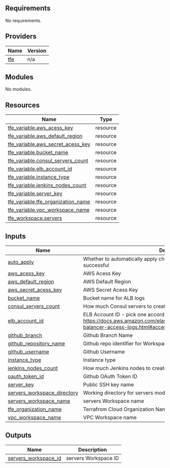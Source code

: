 <!-- BEGIN_TF_DOCS -->
## Requirements

No requirements.

## Providers

| Name | Version |
|------|---------|
| <a name="provider_tfe"></a> [tfe](#provider\_tfe) | n/a |

## Modules

No modules.

## Resources

| Name | Type |
|------|------|
| [tfe_variable.aws_acess_key](https://registry.terraform.io/providers/hashicorp/tfe/latest/docs/resources/variable) | resource |
| [tfe_variable.aws_default_region](https://registry.terraform.io/providers/hashicorp/tfe/latest/docs/resources/variable) | resource |
| [tfe_variable.aws_secret_acess_key](https://registry.terraform.io/providers/hashicorp/tfe/latest/docs/resources/variable) | resource |
| [tfe_variable.bucket_name](https://registry.terraform.io/providers/hashicorp/tfe/latest/docs/resources/variable) | resource |
| [tfe_variable.consul_servers_count](https://registry.terraform.io/providers/hashicorp/tfe/latest/docs/resources/variable) | resource |
| [tfe_variable.elb_account_id](https://registry.terraform.io/providers/hashicorp/tfe/latest/docs/resources/variable) | resource |
| [tfe_variable.instance_type](https://registry.terraform.io/providers/hashicorp/tfe/latest/docs/resources/variable) | resource |
| [tfe_variable.jenkins_nodes_count](https://registry.terraform.io/providers/hashicorp/tfe/latest/docs/resources/variable) | resource |
| [tfe_variable.server_key](https://registry.terraform.io/providers/hashicorp/tfe/latest/docs/resources/variable) | resource |
| [tfe_variable.tfe_organization_name](https://registry.terraform.io/providers/hashicorp/tfe/latest/docs/resources/variable) | resource |
| [tfe_variable.vpc_workspace_name](https://registry.terraform.io/providers/hashicorp/tfe/latest/docs/resources/variable) | resource |
| [tfe_workspace.servers](https://registry.terraform.io/providers/hashicorp/tfe/latest/docs/resources/workspace) | resource |

## Inputs

| Name | Description | Type | Default | Required |
|------|-------------|------|---------|:--------:|
| <a name="input_auto_apply"></a> [auto\_apply](#input\_auto\_apply) | Whether to automatically apply changes when a Terraform plan is successful | `any` | n/a | yes |
| <a name="input_aws_acess_key"></a> [aws\_acess\_key](#input\_aws\_acess\_key) | AWS Acess Key | `string` | n/a | yes |
| <a name="input_aws_default_region"></a> [aws\_default\_region](#input\_aws\_default\_region) | AWS Default Region | `string` | n/a | yes |
| <a name="input_aws_secret_acess_key"></a> [aws\_secret\_acess\_key](#input\_aws\_secret\_acess\_key) | AWS Secret Acess Key | `string` | n/a | yes |
| <a name="input_bucket_name"></a> [bucket\_name](#input\_bucket\_name) | Bucket name for ALB logs | `string` | n/a | yes |
| <a name="input_consul_servers_count"></a> [consul\_servers\_count](#input\_consul\_servers\_count) | How much Consul servers to create | `any` | n/a | yes |
| <a name="input_elb_account_id"></a> [elb\_account\_id](#input\_elb\_account\_id) | ELB Account ID - pick one according to region https://docs.aws.amazon.com/elasticloadbalancing/latest/application/load-balancer-access-logs.html#access-logging-bucket-permissions | `string` | n/a | yes |
| <a name="input_github_branch"></a> [github\_branch](#input\_github\_branch) | Github Branch Name | `string` | n/a | yes |
| <a name="input_github_repository_name"></a> [github\_repository\_name](#input\_github\_repository\_name) | Github repo identifier for Workspace creation | `string` | n/a | yes |
| <a name="input_github_username"></a> [github\_username](#input\_github\_username) | Github Username | `string` | n/a | yes |
| <a name="input_instance_type"></a> [instance\_type](#input\_instance\_type) | Instance type | `string` | n/a | yes |
| <a name="input_jenkins_nodes_count"></a> [jenkins\_nodes\_count](#input\_jenkins\_nodes\_count) | How much Jenkins nodes to create | `any` | n/a | yes |
| <a name="input_oauth_token_id"></a> [oauth\_token\_id](#input\_oauth\_token\_id) | Github OAuth Token ID | `any` | n/a | yes |
| <a name="input_server_key"></a> [server\_key](#input\_server\_key) | Public SSH key name | `string` | n/a | yes |
| <a name="input_servers_workspace_directory"></a> [servers\_workspace\_directory](#input\_servers\_workspace\_directory) | Working directory for servers module | `string` | n/a | yes |
| <a name="input_servers_workspace_name"></a> [servers\_workspace\_name](#input\_servers\_workspace\_name) | servers Workspace name | `string` | n/a | yes |
| <a name="input_tfe_organization_name"></a> [tfe\_organization\_name](#input\_tfe\_organization\_name) | Terrafrom Cloud Organization Name | `string` | n/a | yes |
| <a name="input_vpc_workspace_name"></a> [vpc\_workspace\_name](#input\_vpc\_workspace\_name) | VPC Workspace name | `string` | n/a | yes |

## Outputs

| Name | Description |
|------|-------------|
| <a name="output_servers_workspace_id"></a> [servers\_workspace\_id](#output\_servers\_workspace\_id) | servers Workspace ID |
<!-- END_TF_DOCS -->
